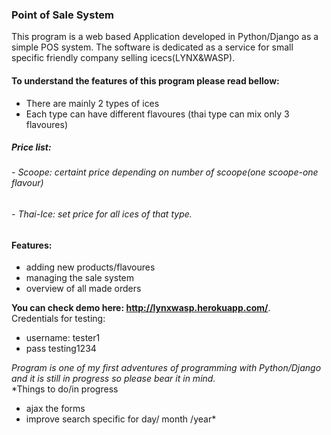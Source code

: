 ### Point of Sale System
This program is a web based Application developed in Python/Django as a simple POS system. The software is dedicated as a service for small specific friendly company selling icecs(LYNX&WASP). 
#### To understand the features of this program please read bellow:
- There are mainly 2 types of ices
- Each type can have different flavoures (thai type can mix only 3 flavoures)
##### Price list:
###### - Scoope: certaint price depending on number of scoope(one scoope-one flavour)
###### - Thai-Ice: set price for all ices of that type.
#### Features:
- adding new products/flavoures
- managing the sale system
- overview of all made orders

**You can check demo here: http://lynxwasp.herokuapp.com/**.  
Credentials for testing:
- username: tester1
- pass testing1234  
  
*Program is one of my first adventures of programming with Python/Django and it is still in progress so please bear it in mind.*  
*Things to do/in progress
- ajax the forms
- improve search specific for day/ month /year*
